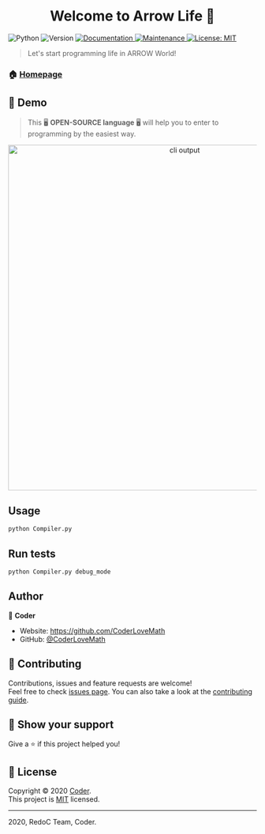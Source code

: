 <h1 align="center">Welcome to Arrow Life 👋</h1>
<p>
  <img alt="Python" src="https://img.shields.io/badge/python->=3.6.0-red.svg?cacheSeconds=2592000" />
  <img alt="Version" src="https://img.shields.io/badge/version-0.beta.1-blue.svg?cacheSeconds=2592000" />
  <a href="https://github.com/CoderLoveMath/Arrow/blob/master/README.md" target="_blank">
    <img alt="Documentation" src="https://img.shields.io/badge/documentation-yes-brightgreen.svg" />
  </a>
  <a href="https://github.com/kefranabg/readme-md-generator/graphs/commit-activity" target="_blank">
    <img alt="Maintenance" src="https://img.shields.io/badge/Maintained%3F-yes-green.svg" />
  </a>
  <a href="https://github.com/CoderLoveMath/Arrow/blob/master/LICENSE.md" target="_blank">
    <img alt="License: MIT" src="https://img.shields.io/github/license/CoderLoveMath/Arrow" />
  </a>
</p>

> Let's start programming life in ARROW World!

### 🏠 [Homepage](https://github.com/CoderLoveMath/Arrow/)

## 🎥 Demo
> This 🖥 **OPEN-SOURCE language** 🖥 will help you to enter to programming by the easiest way. 
<p align="center">
  <img width="700" src="https://github.com/CoderLoveMath/Arrow/blob/master/DEMO.gif" alt="cli output"/>
</p>

## Usage

```sh
python Compiler.py
```

## Run tests

```sh
python Compiler.py debug_mode
```

## Author

👤 **Coder**

* Website: https://github.com/CoderLoveMath
* GitHub: [@CoderLoveMath](https://github.com/CoderLoveMath)

## 🤝 Contributing

Contributions, issues and feature requests are welcome!<br />Feel free to check [issues page](https://github.com/CoderLoveMath/Arrow/issues). You can also take a look at the [contributing guide](https://github.com/CoderLoveMath/Arrow/blob/master/CONTRIBUTING.md).

## 🎥 Show your support

Give a ⭐️ if this project helped you!

## 📝 License

Copyright © 2020 [Coder](https://github.com/CoderLoveMath).<br />
This project is [MIT](https://github.com/CoderLoveMath/Arrow/blob/master/LICENSE.md) licensed.

***
2020, RedoC Team, Coder.
